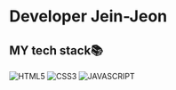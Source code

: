 <h1>Developer Jein-Jeon</h1>
<h2>MY tech stack📚</h2>

  
![HTML5](https://img.shields.io/badge/-HTML5-red?style=for-the-badge&logo=html5&logoColor=ffffff)
![CSS3](https://img.shields.io/badge/-CSS3-blue?style=for-the-badge&logo=CSS3)
![JAVASCRIPT](https://img.shields.io/badge/-JAVASCRIPT-yellow?style=for-the-badge&logo=JAVASCRIPT&logoColor=ffffff)
